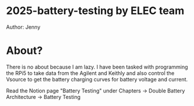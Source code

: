 # 2025-battery-testing by ELEC team 
Author: Jenny

# About?
 There is no about because I am lazy. 
 I have been tasked with programming the RPi5 to take data
 from the Agilent and Keithly and also control the Vsource
 to get the battery charging curves for battery voltage and
 current.
 
 Read the Notion page "Battery Testing" under 
 Chapters -> Double Battery Architecture -> Battery Testing

